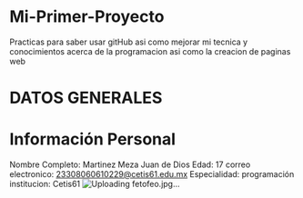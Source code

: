 # Mi-Primer-Proyecto
Practicas para saber usar gitHub asi como mejorar mi tecnica y conocimientos acerca de la programacion asi como la creacion de paginas web
# DATOS GENERALES
# Información Personal
Nombre Completo: Martinez Meza Juan de Dios
Edad: 17
correo electronico: 23308060610229@cetis61.edu.mx
Especialidad: programación
institucion: Cetis61
![Uploading fetofeo.jpg…]()
